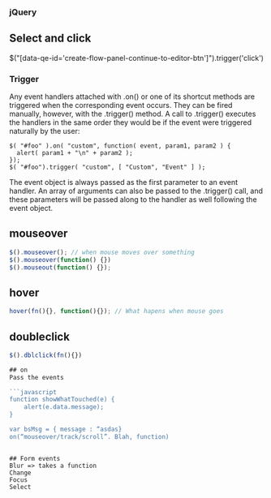 ### jQuery

## Select and click
$("[data-qe-id='create-flow-panel-continue-to-editor-btn']").trigger('click')
    
### Trigger
Any event handlers attached with .on() or one of its shortcut methods are triggered when the corresponding event occurs. They can be fired manually, however, with the .trigger() method. A call to .trigger() executes the handlers in the same order they would be if the event were triggered naturally by the user:
```
$( "#foo" ).on( "custom", function( event, param1, param2 ) {
  alert( param1 + "\n" + param2 );
});
$( "#foo").trigger( "custom", [ "Custom", "Event" ] );

```
The event object is always passed as the first parameter to an event handler. An array of arguments can also be passed to the .trigger() call, and these parameters will be passed along to the handler as well following the event object. 

## mouseover
```javascript
$().mouseover(); // when mouse moves over something
$().mouseover(function() {})
$().mouseout(function() {});

```

## hover
```javascript
hover(fn(){}, function(){}); // What hapens when mouse goes
```
## doubleclick
```javascript
$().dblclick(fn(){})

## on
Pass the events 

```javascript
function showWhatTouched(e) {
	alert(e.data.message);
}

var bsMsg = { message : “asdas}
on(“mouseover/track/scroll”. Blah, function)
```

```

## Form events
Blur => takes a function
Change 
Focus
Select

